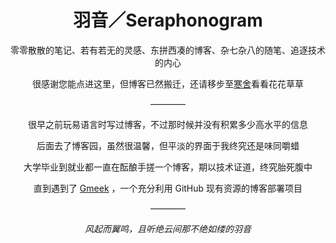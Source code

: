 <h1 align="center">羽音／Seraphonogram</h1>
<p align="center">零零散散的笔记、若有若无的灵感、东拼西凑的博客、杂七杂八的随笔、追逐技术的内心</p>
<p align="center">很感谢您能点进这里，但博客已然搬迁，还请移步至<a href="https://navifox.net/">寒舍</a>看看花花草草</p>
<p align="center">————</p>
<p align="center">很早之前玩易语言时写过博客，不过那时候并没有积累多少高水平的信息</p>
<p align="center">后面去了博客园，虽然很温馨，但平淡的界面于我终究还是味同嚼蜡</p>
<p align="center">大学毕业到就业都一直在酝酿手搓一个博客，期以技术证道，终究胎死腹中</p>
<p align="center">直到遇到了 <a href="https://github.com/Meekdai/Gmeek">Gmeek</a> ，一个充分利用 GitHub 现有资源的博客部署项目</p>
<p align="center">————</p>
<p align="center"><i>风起而翼鸣，且听绝云间那不绝如缕的羽音</i></p>
